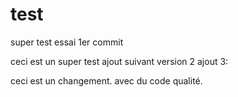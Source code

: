 # test

super test essai 1er commit

ceci est un super test
ajout suivant version 2
ajout 3:

ceci est un changement.
avec du code qualité.
